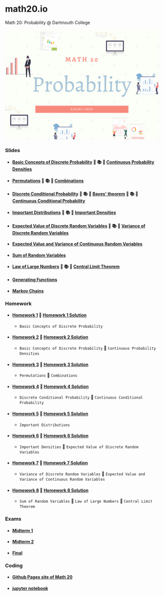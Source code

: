 # math20.io
Math 20: Probability @ Dartmouth College

<p align = "center" >
<img src="./images/Math 20.png" alt="" width="600">
</p>

### Slides

* #### [Basic Concepts of Discrete Probability](https://github.com/fudab/math20.io/tree/master/slides/M20_Lec1.pdf) :thought_balloon: :books: :thought_balloon: [Continuous Probability Densities](https://github.com/fudab/math20.io/tree/master/slides/M20_Lec2.pdf)
* #### [Permutations](https://github.com/fudab/math20.io/tree/master/slides/M20_Lec3.pdf) :thought_balloon: :books: :thought_balloon: [Combinations](https://github.com/fudab/math20.io/tree/master/slides/M20_Lec4.pdf)
* #### [Discrete Conditional Probability](https://github.com/fudab/math20.io/tree/master/slides/M20_Lec5A.pdf) :thought_balloon: :books: :thought_balloon: [Bayes' theorem](https://github.com/fudab/math20.io/tree/master/slides/M20_Lec5B.pdf) :thought_balloon: :books: :thought_balloon: [Continuous Conditional Probability](https://github.com/fudab/math20.io/tree/master/slides/M20_Lec6.pdf)
* #### [Important Distributions](https://github.com/fudab/math20.io/tree/master/slides/M20_Lec7A.pdf) :thought_balloon: :books: :thought_balloon: [Important Densities](https://github.com/fudab/math20.io/tree/master/slides/M20_Lec7B.pdf)
* #### [Expected Value of Discrete Random Variables](https://github.com/fudab/math20.io/tree/master/slides/M20_Lec8.pdf) :thought_balloon: :books: :thought_balloon: [Variance of Discrete Random Variables](https://github.com/fudab/math20.io/tree/master/slides/M20_Lec9.pdf)
* #### [Expected Value and Variance of Continuous Random Variables](https://github.com/fudab/math20.io/tree/master/slides/M20_Lec10.pdf)
* #### [Sum of Random Variables](https://github.com/fudab/math20.io/tree/master/slides/M20_Lec11.pdf)
* #### [Law of Large Numbers](https://github.com/fudab/math20.io/tree/master/slides/M20_Lec12A.pdf) :thought_balloon: :books: :thought_balloon: [Central Limit Theorem](https://github.com/fudab/math20.io/tree/master/slides/M20_Lec12B.pdf)
* #### [Generating Functions](https://github.com/fudab/math20.io/tree/master/slides/M20_Lec13.pdf)
* #### [Markov Chains](https://github.com/fudab/math20.io/tree/master/slides/M20_Lec14.pdf)


### Homework

* #### [Homework 1](https://github.com/fudab/math20.io/tree/master/homework/M20_HW1.pdf)  :email: [Homework 1 Solution](https://github.com/fudab/math20.io/tree/master/homework/solution/M20_HW1_Solution.pdf)  
  * `Basic Concepts of Discrete Probability`
  
* #### [Homework 2](https://github.com/fudab/math20.io/tree/master/homework/M20_HW2.pdf) :email: [Homework 2 Solution](https://github.com/fudab/math20.io/tree/master/homework/solution/M20_HW2_Solution.pdf) 
  * `Basic Concepts of Discrete Probability` :icecream: `Continuous Probability Densities`
  
* #### [Homework 3](https://github.com/fudab/math20.io/tree/master/homework/M20_HW3.pdf) :email: [Homework 3 Solution](https://github.com/fudab/math20.io/tree/master/homework/solution/M20_HW3_Solution.pdf) 
  * `Permutations` :icecream: `Combinations`
  
* #### [Homework 4](https://github.com/fudab/math20.io/tree/master/homework/M20_HW4.pdf) :email: [Homework 4 Solution](https://github.com/fudab/math20.io/tree/master/homework/solution/M20_HW4_Solution.pdf) 
  * `Discrete Conditional Probability` :icecream: `Continuous Conditional Probability`
  
* #### [Homework 5](https://github.com/fudab/math20.io/tree/master/homework/M20_HW5.pdf) :email: [Homework 5 Solution](https://github.com/fudab/math20.io/tree/master/homework/solution/M20_HW5_Solution.pdf) 
  * `Important Distributions`

* #### [Homework 6](https://github.com/fudab/math20.io/tree/master/homework/M20_HW6.pdf) :email: [Homework 6 Solution](https://github.com/fudab/math20.io/tree/master/homework/solution/M20_HW6_Solution.pdf) 
  * `Important Densities` :icecream: `Expected Value of Discrete Random Variables`
  
* #### [Homework 7](https://github.com/fudab/math20.io/tree/master/homework/M20_HW7.pdf) :email: [Homework 7 Solution](https://github.com/fudab/math20.io/tree/master/homework/solution/M20_HW7_Solution.pdf) 
  * `Variance of Discrete Random Variables` :icecream: `Expected Value and Variance of Continuous Random Variables`
  
* #### [Homework 8](https://github.com/fudab/math20.io/tree/master/homework/M20_HW8.pdf) :email: [Homework 8 Solution](https://github.com/fudab/math20.io/tree/master/homework/solution/M20_HW8_Solution.pdf) 
  * `Sum of Random Variables` :icecream: `Law of Large Numbers` :icecream: `Central Limit Theorem`
  
### Exams

* #### [Midterm 1](https://github.com/fudab/math20.io/tree/master/exams/Midterm1.pdf)
* #### [Midterm 2](https://github.com/fudab/math20.io/tree/master/exams/Midterm2.pdf)
* #### [Final](https://github.com/fudab/math20.io/tree/master/exams/Final.pdf)

### Coding

* #### [Github Pages site of Math 20](https://fudab.github.io/math20) 

* #### [jupyter notebook](https://github.com/fudab/math20.io/tree/master/scripts)
